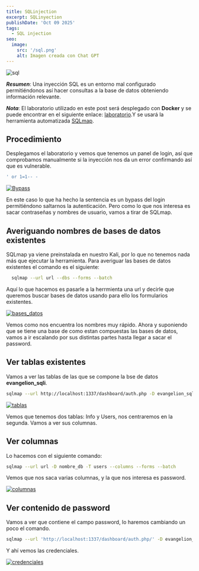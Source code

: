 ```yaml
---
title: SQLinjection
excerpt: SQLinyection
publishDate: 'Oct 09 2025'
tags:
  - SQL injection
seo:
  image:
    src: '/sql.png'
    alt: Imagen creada con Chat GPT
---
```


![sql](/sql.png)

***Resumen***: Una inyección SQL es un entorno mal configurado permitiéndonos así hacer consultas a la base de datos obteniendo información relevante.

***Nota***: El laboratorio utilizado en este post será desplegado con **Docker** y se puede encontrar en el siguiente enlace: [laboratorio](https://github.com/yuyudhn/SQLi-Labs-Docker).Y se usará la herramienta automatizada [SQLmap](https://sqlmap.org).

## Procedimiento

Desplegamos el laboratorio y vemos que tenemos un panel de login, así que comprobamos manualmente si la inyección nos da un error confirmando así que es vulnerable.
 ```bash
 ' or 1=1-- -
 ````
[![Bypass](/Bypass_sql.png)](/Bypass_sql.png)
 
 En este caso lo que ha hecho la sentencia es un bypass del login permitiéndono saltarnos la autenticación. Pero como lo que nos interesa es sacar contraseñas y nombres de usuario, vamos a tirar de SQLmap.

## Averiguando nombres de bases de datos existentes

SQLmap ya viene preinstalada en nuestro Kali, por lo que no tenemos nada más que ejecutar la herramienta.
Para averiguar las bases de datos existentes el comando es el siguiente:

``` bash
  sqlmap --url url --dbs --forms --batch 
```
Aquí lo que hacemos es pasarle a la herrmienta una url y decirle que queremos buscar bases de datos usando para ello los formularios existentes.

[![bases_datos](/bases_datos.png)](/bases_datos.png)

Vemos como nos encuentra los nombres muy rápido. Ahora y suponiendo que se tiene una base de como estan compuestas las bases de datos, vamos a ir escalando por sus distintas partes hasta llegar a sacar el password.

## Ver tablas existentes

Vamos a ver las tablas de las que se compone la bse de datos **evangelion_sqli**.

```bash
sqlmap --url http://localhost:1337/dashboard/auth.php -D evangelion_sqli --tables --forms --batch
```
[![tablas](/tablas_sql.png)](/tablas_sql.png)

Vemos que tenemos dos tablas: Info y Users, nos centraremos en la segunda. Vamos a ver sus columnas.

## Ver columnas

Lo hacemos con el siguiente comando:

```bash
sqlmap --url url -D nombre_db -T users --columns --forms --batch
```
Vemos que nos saca varias columnas, y la que nos interesa es password.

[![columnas](/columnas.png)](/columnas.png)

## Ver contenido de password

Vamos a ver que contiene el campo password, lo haremos cambiando un poco el comando.

```bash
sqlmap --url 'http://localhost:1337/dashboard/auth.php/' -D evangelion_sqli -T Users -C nombre_columna --dump --dbs --forms --batch
```

Y ahí vemos las credenciales.

[![credenciales](/credenciales.png)](/credenciales.png)




